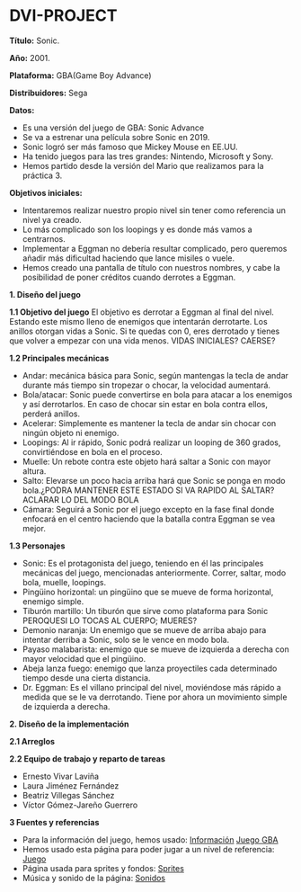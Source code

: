 # DVI-PROJECT
**Título:** Sonic.

**Año:** 2001.

**Plataforma:** GBA(Game Boy Advance)

**Distribuidores:** Sega

**Datos:**
* Es una versión del juego de GBA: Sonic Advance
* Se va a estrenar una película sobre Sonic en 2019.
* Sonic logró ser más famoso que Mickey Mouse en EE.UU.
* Ha tenido juegos para las tres grandes: Nintendo, Microsoft y Sony.
* Hemos partido desde la versión del Mario que realizamos para la práctica 3.

**Objetivos iniciales:**
*	Intentaremos realizar nuestro propio nivel sin tener como referencia un nivel ya creado.
*	Lo más complicado son los loopings y es donde más vamos a centrarnos.
* Implementar a Eggman no debería resultar complicado, pero queremos añadir más dificultad haciendo que lance misiles o vuele.
* Hemos creado una pantalla de título con nuestros nombres, y cabe la posibilidad de poner créditos cuando derrotes a Eggman.

**1. Diseño del juego**

**1.1 Objetivo del juego**
El objetivo es derrotar a Eggman al final del nivel. Estando este mismo lleno de enemigos que intentarán derrotarte. Los anillos otorgan vidas a Sonic. Si te quedas con 0, eres derrotado y tienes que volver a empezar con una vida menos. VIDAS INICIALES? CAERSE?

**1.2 Principales mecánicas**
*	Andar: mecánica básica para Sonic, según mantengas la tecla de andar durante más tiempo sin tropezar o chocar, la velocidad aumentará.
* Bola/atacar: Sonic puede convertirse en bola para atacar a los enemigos y así derrotarlos. En caso de chocar sin estar en bola contra ellos, perderá anillos.
* Acelerar: Simplemente es mantener la tecla de andar sin chocar con ningún objeto ni enemigo.
* Loopings: Al ir rápido, Sonic podrá realizar un looping de 360 grados, convirtiéndose en bola en el proceso.
* Muelle: Un rebote contra este objeto hará saltar a Sonic con mayor altura.
* Salto: Elevarse un poco hacia arriba hará que Sonic se ponga en modo bola.¿PODRA MANTENER ESTE ESTADO SI VA RAPIDO AL SALTAR? ACLARAR LO DEL MODO BOLA
* Cámara: Seguirá a Sonic por el juego excepto en la fase final donde enfocará en el centro haciendo que la batalla contra Eggman se vea mejor.

**1.3 Personajes**
* Sonic: Es el protagonista del juego, teniendo en él las principales mecánicas del juego, mencionadas anteriormente. Correr, saltar, modo bola, muelle, loopings.
* Pingüino horizontal: un pingüino que se mueve de forma horizontal, enemigo simple.
* Tiburón martillo: Un tiburón que sirve como plataforma para Sonic PEROQUESI LO TOCAS AL CUERPO; MUERES?
* Demonio naranja: Un enemigo que se mueve de arriba abajo para intentar derriba a Sonic, solo se le vence en modo bola.
* Payaso malabarista: enemigo que se mueve de izquierda a derecha con mayor velocidad que el pingüino.
* Abeja lanza fuego: enemigo que lanza proyectiles cada determinado tiempo desde una cierta distancia.
* Dr. Eggman: Es el villano principal del nivel, moviéndose más rápido a medida que se le va derrotando. Tiene por ahora un movimiento simple de izquierda a derecha.

**2. Diseño de la implementación**

**2.1 Arreglos**

**2.2 Equipo de trabajo y reparto de tareas**
* Ernesto Vivar Laviña
* Laura Jiménez Fernández
* Beatriz Villegas Sánchez
* Víctor Gómez-Jareño Guerrero

**3 Fuentes y referencias**
* Para la información del juego, hemos usado:
[Información](https://es.wikipedia.org/wiki/Sonic_the_Hedgehog_(serie))
[Juego GBA](https://es.wikipedia.org/wiki/Sonic_Advance)
* Hemos usado esta página para poder jugar a un nivel de referencia:
[Juego](http://www.arcadespot.com/game/sonic-advance/)
* Página usada para sprites y fondos:
[Sprites](https://www.spriters-resource.com/custom_edited/sonicthehedgehogcustoms/)
* Música y sonido de la página:
[Sonidos](https://www.sounds-resource.com/game_boy_advance/sonicadvance/)
